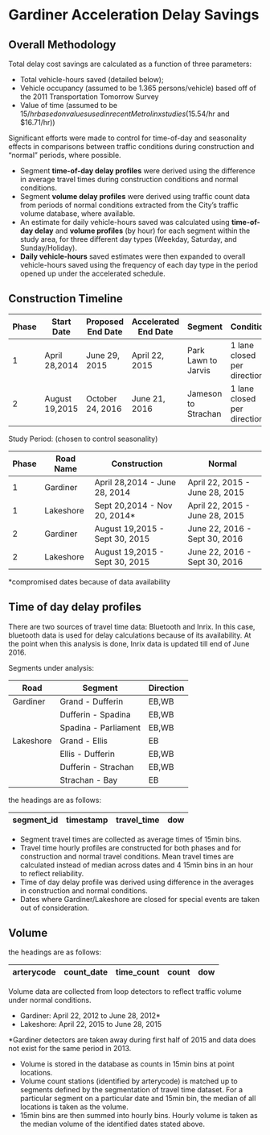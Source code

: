 # Gardiner Acceleration Delay Savings
## Overall Methodology
Total delay cost savings are calculated as a function of three parameters:
* Total vehicle-hours saved (detailed below);
* Vehicle occupancy (assumed to be 1.365 persons/vehicle) based off of the 2011 Transportation Tomorrow Survey
* Value of time (assumed to be $15/hr based on values used in recent Metrolinx studies ($15.54/hr and $16.71/hr))

Significant efforts were made to control for time-of-day and seasonality effects in comparisons between traffic conditions during construction and “normal” periods, where possible.

* Segment __time-of-day delay profiles__ were derived using the difference in average travel times during construction conditions and normal conditions.
* Segment __volume delay profiles__ were derived using traffic count data from periods of normal conditions extracted from the City’s traffic volume database, where available.
* An estimate for daily vehicle-hours saved was calculated using __time-of-day delay__ and __volume profiles__ (by hour) for each segment within the study area, for three different day types (Weekday, Saturday, and Sunday/Holiday).
* __Daily vehicle-hours__ saved estimates were then expanded to overall vehicle-hours saved using the frequency of each day type in the period opened up under the accelerated schedule.

## Construction Timeline

Phase|Start Date    |Proposed End Date|Accelerated End Date|Segment             |Condition                  |
-----|--------------|-----------------|--------------------|--------------------|---------------------------|
1    |April 28,2014 |June 29, 2015    |April 22, 2015      |Park Lawn to Jarvis |1 lane closed per direction|
2    |August 19,2015|October 24, 2016 |June 21, 2016       |Jameson to Strachan |1 lane closed per direction|

Study Period: (chosen to control seasonality)  

Phase|Road Name|Construction                  |Normal                        |
-----|---------|------------------------------|------------------------------|
1    |Gardiner |April 28,2014 - June 28, 2014 |April 22, 2015 - June 28, 2015|
1    |Lakeshore|Sept 20,2014 - Nov 20, 2014*  |April 22, 2015 - June 28, 2015|
2    |Gardiner |August 19,2015 - Sept 30, 2015|June 22, 2016 - Sept 30, 2016 |
2    |Lakeshore|August 19,2015 - Sept 30, 2015|June 22, 2016 - Sept 30, 2016 |
*compromised dates because of data availability

## Time of day delay profiles
There are two sources of travel time data: Bluetooth and Inrix. 
In this case, bluetooth data is used for delay calculations because of its availability. At the point when this analysis is done, Inrix data is updated till end of June 2016.

Segments under analysis:  

Road     |Segment             |Direction|
---------|--------------------|---------|
Gardiner |Grand - Dufferin    |EB,WB    |
		 |Dufferin - Spadina  |EB,WB    |
		 |Spadina - Parliament|EB,WB    |
Lakeshore|Grand - Ellis       |EB       |
		 |Ellis - Dufferin    |EB,WB    |
		 |Dufferin - Strachan |EB,WB    |
		 |Strachan - Bay      |EB       |

the headings are as follows:  

segment_id|timestamp|travel_time|dow|
----------|---------|-----------|---|

* Segment travel times are collected as average times of 15min bins. 
* Travel time hourly profiles are constructed for both phases and for construction and normal travel conditions. Mean travel times are calculated instead of median across dates and 4 15min bins in an hour to reflect reliability.
* Time of day delay profile was derived using difference in the averages in construction and normal conditions.
* Dates where Gardiner/Lakeshore are closed for special events are taken out of consideration.

## Volume
the headings are as follows:  

arterycode|count_date|time_count|count|dow|
----------|----------|----------|-----|---|

Volume data are collected from loop detectors to reflect traffic volume under normal conditions. 
* Gardiner: April 22, 2012 to June 28, 2012*
* Lakeshore: April 22, 2015 to June 28, 2015

*Gardiner detectors are taken away during first half of 2015 and data does not exist for the same period in 2013.

* Volume is stored in the database as counts in 15min bins at point locations. 
* Volume count stations (identified by arterycode) is matched up to segments defined by the segmentation of travel time dataset. For a particular segment on a particular date and 15min bin, the median of all locations is taken as the volume.
* 15min bins are then summed into hourly bins. Hourly volume is taken as the median volume of the identified dates stated above. 

